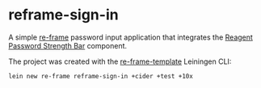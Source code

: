 # reframe-sign-in

A simple [re-frame](https://github.com/day8/re-frame) password input application that integrates the [Reagent Password Strength Bar](https://github.com/rnadler/reagent-password-strength-bar) component.

The project was created with the [re-frame-template](https://github.com/day8/re-frame-template) Leiningen CLI:

```sh
lein new re-frame reframe-sign-in +cider +test +10x
```
